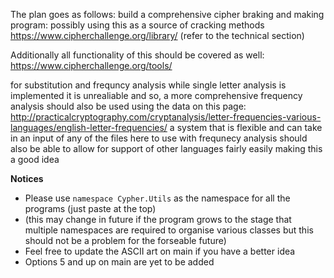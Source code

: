 The plan goes as follows:
build a comprehensive cipher braking and making program:
possibly using this as a source of cracking methods
https://www.cipherchallenge.org/library/ (refer to the technical section)

Additionally all functionality of this should be covered as well:
https://www.cipherchallenge.org/tools/

for substitution and frequncy analysis while single letter analysis is implemented it is unrealiable and so, a more comprehensive frequency analysis should also be used using the data on this page:
http://practicalcryptography.com/cryptanalysis/letter-frequencies-various-languages/english-letter-frequencies/
a system that is flexible and can take in an input of any of the files here to use with frequnecy analysis should also be able to allow for support of other languages fairly easily making this a good idea

**Notices**
* Please use ```namespace Cypher.Utils``` as the namespace for all the programs (just paste at the top)
* (this may change in future if the program grows to the stage that multiple namespaces are required to organise various classes but this should not be a problem for the forseable future)
* Feel free to update the ASCII art on main if you have a better idea
* Options 5 and up on main are yet to be added
